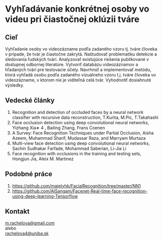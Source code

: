 # Vyhľadávanie konkrétnej osoby vo videu pri čiastočnej oklúzii tváre

## Cieľ
Vyhľadanie osoby vo videozázname podľa zadaného vzoru tj. tváre človeka v prípade, že tvár je čiastočne zakrytá. Naštudovať problematiku detekcie a sledovania ľudských tvárí. Analyzovať existujúce riešenia publikované v dostupnej odbornej literatúre. Vytvoriť databázu videozáznamov a hľadaných tvárí pre testovacie účely. Navrhnúť a implementovať metódu, ktorá vyhľadá osobu podľa zadaného vizuálneho vzoru t.j. tváre človeka vo videozázname, v ktorom nie je viditeľná celá tvár. Vyhodnotiť dosiahnuté výsledky.

## Vedecké články

1. Recognition and detection of occluded faces by a neural network classifier with recursive data reconstruction, T.Kurita, M.Pic, T.Takahashi
2. Face occlusion detection using deep convolutional neural networks, Yizhang Xia∗ 4 , Bailing Zhang, Frans Coenen
3. A Survey: Face Recognition Techniques under Partial Occlusion, Aisha Azeem, Muhammad Sharif, Mudassar Raza, and Marryam Murtaza
4. Multi-view face detection using deep convolutional neural networks, Sachin Sudhakar Farfade, Mohammad Saberian, Li-Jia Li
5. Face recognition with occlusions in the training and testing sets, Hongjun Jia, Aleix M. Martinez

## Podobné práce

1. <a href="https://github.com/majetyhk/FacialRecognition/tree/master/NN1">https://github.com/majetyhk/FacialRecognition/tree/master/NN1</a>
2. <a href="https://github.com/AISangam/Facenet-Real-time-face-recognition-using-deep-learning-Tensorflow">https://github.com/AISangam/Facenet-Real-time-face-recognition-using-deep-learning-Tensorflow</a>

## Kontakt

m.rachelova@gmail.com
<br>
alebo
<br>
rachelova4@uniba.sk
